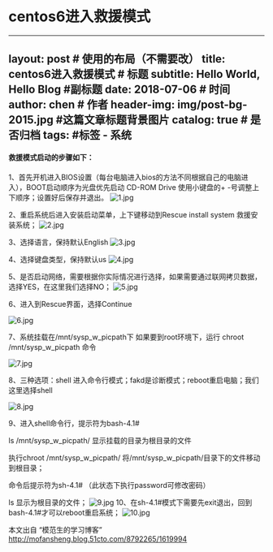 # centos6进入救援模式  #
---
layout:     post                    # 使用的布局（不需要改）
title:     centos6进入救援模式             # 标题 
subtitle:   Hello World, Hello Blog  #副标题
date:       2018-07-06              # 时间
author:    chen                     # 作者
header-img: img/post-bg-2015.jpg    #这篇文章标题背景图片
catalog: true                       # 是否归档
tags:                               #标签
    - 系统
---

#### 救援模式启动的步骤如下：

1、首先开机进入BIOS设置（每台电脑进入bios的方法不同根据自己的电脑进入），BOOT启动顺序为光盘优先启动 CD-ROM Drive 使用小键盘的+ -号调整上下顺序；设置好后保存并退出。
![1.jpg](https://note.youdao.com/yws/res/17318/WEBRESOURCEa9576435287d343ce3dc22572ff1a551)

2、重启系统后进入安装启动菜单，上下键移动到Rescue install system 救援安装系统；
![2.jpg](https://note.youdao.com/yws/res/17320/WEBRESOURCE1c9809316049da2c8829d00358c33aee)



3、选择语言，保持默认English
![3.jpg](https://note.youdao.com/yws/res/17322/WEBRESOURCE1dc1c0d47d3b9088156f8ccf6e0e43cd)

4、选择键盘类型，保持默认us
![4.jpg](https://note.youdao.com/yws/res/17324/WEBRESOURCE9a00eaf996e4cdcd8497b18dae5e5e15)

5、是否启动网络，需要根据你实际情况进行选择，如果需要通过联网拷贝数据，选择YES，在这里我们选择NO；
![5.jpg](https://note.youdao.com/yws/res/17326/WEBRESOURCE798036163c86c0fe622de6ca8a3b82b8)



6、进入到Rescue界面，选择Continue

![6.jpg](https://note.youdao.com/yws/res/17328/WEBRESOURCEb018cffa4facd1d83e0ff668f75983c3)

7、系统挂载在/mnt/sysp_w_picpath下 如果要到root环境下，运行 chroot /mnt/sysp_w_picpath 命令

![7.jpg](https://note.youdao.com/yws/res/17331/WEBRESOURCE63510e95949300c36efb3682b86e0611)

8、三种选项：shell 进入命令行模式；fakd是诊断模式；reboot重启电脑；我们这里选择shell

![8.jpg](https://note.youdao.com/yws/res/17333/WEBRESOURCEcb6d0587dfa8e2e3afe2e0f173064143)

9、进入shell命令行，提示符为bash-4.1#

ls /mnt/sysp_w_picpath/ 显示挂载的目录为根目录的文件

执行chroot /mnt/sysp_w_picpath/ 将/mnt/sysp_w_picpath/目录下的文件移动到根目录；

命令后提示符为sh-4.1#   （此状态下执行password可修改密码）

ls    显示为根目录的文件；
![9.jpg](https://note.youdao.com/yws/res/17336/WEBRESOURCEcf13f2864e9afa08b0a2f5fd415b2ebb)
10、在sh-4.1#模式下需要先exit退出，回到bash-4.1#才可以reboot重启系统；
![10.jpg](https://note.youdao.com/yws/res/17338/WEBRESOURCE8bb182fe24eb6ce33759ca08848ef814)

本文出自 “模范生的学习博客” http://mofansheng.blog.51cto.com/8792265/1619994


